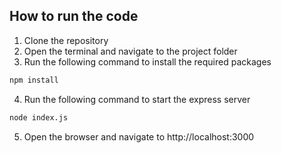 <!-- write an instruction to run the code express app-->

## How to run the code
1. Clone the repository
2. Open the terminal and navigate to the project folder
3. Run the following command to install the required packages
```bash
npm install
```
4. Run the following command to start the express server
```bash
node index.js
```
5. Open the browser and navigate to http://localhost:3000




